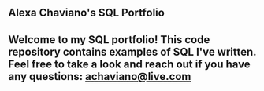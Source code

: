 ## Alexa Chaviano's SQL Portfolio

## Welcome to my SQL portfolio! This code repository contains examples of SQL I've written. Feel free to take a look and reach out if you have any questions: achaviano@live.com
